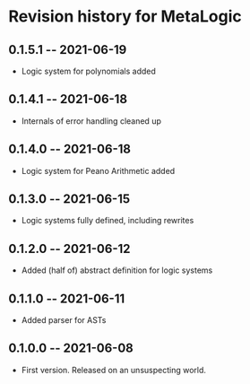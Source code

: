 # Revision history for MetaLogic

## 0.1.5.1 -- 2021-06-19

* Logic system for polynomials added

## 0.1.4.1 -- 2021-06-18

* Internals of error handling cleaned up

## 0.1.4.0 -- 2021-06-18

* Logic system for Peano Arithmetic added

## 0.1.3.0 -- 2021-06-15

* Logic systems fully defined, including rewrites

## 0.1.2.0 -- 2021-06-12

* Added (half of) abstract definition for logic systems

## 0.1.1.0 -- 2021-06-11

* Added parser for ASTs

## 0.1.0.0 -- 2021-06-08

* First version. Released on an unsuspecting world.
